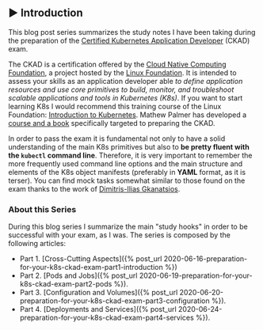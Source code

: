 ## ▶️ Introduction

This blog post series summarizes the study notes I have been taking during the preparation of 
the [Certified Kubernetes Application Developer](https://training.linuxfoundation.org/certification/certified-kubernetes-application-developer-ckad) (CKAD) exam. 

The CKAD is a certification offered by the [Cloud Native Computing Foundation](https://www.cncf.io/), a project hosted by the [Linux Foundation](https://www.linuxfoundation.org/).
It is intended to assess your skills as an application developer able *to define application resources and use core primitives to build, monitor, and troubleshoot scalable applications and tools in Kubernetes (K8s)*. If you want to start learning K8s I would recommend this training course of the Linux Foundation: [Introduction to Kubernetes](https://www.edx.org/es/course/introduction-to-kubernetes). 
Mathew Palmer has developed a [course and a book](https://matthewpalmer.net/kubernetes-app-developer/) specifically targeted to preparing the CKAD.

In order to pass the exam it is fundamental not only to have a solid understanding of the main K8s primitives 
but also to **be pretty fluent with the `kubectl` command line**. Therefore, it is very important to remember the more frequently used command line options and the main structure and elements of the K8s object manifests (preferably in **YAML** format, as it is terser). You can find mock tasks somewhat similar to those found on the exam thanks to the work of
[Dimitris-Ilias Gkanatsios](https://github.com/dgkanatsios/CKAD-exercises).

### About this Series

During this blog series I summarize the main "study hooks" in order to be successful with your exam, as I was. The series is
composed by the following articles:

* Part 1. [Cross-Cutting Aspects]({% post_url 2020-06-16-preparation-for-your-k8s-ckad-exam-part1-introduction %})
* Part 2. [Pods and Jobs]({% post_url 2020-06-19-preparation-for-your-k8s-ckad-exam-part2-pods %}).
* Part 3. [Configuration and Volumes]({% post_url 2020-06-20-preparation-for-your-k8s-ckad-exam-part3-configuration %}).
* Part 4. [Deployments and Services]({% post_url 2020-06-24-preparation-for-your-k8s-ckad-exam-part4-services %}).

